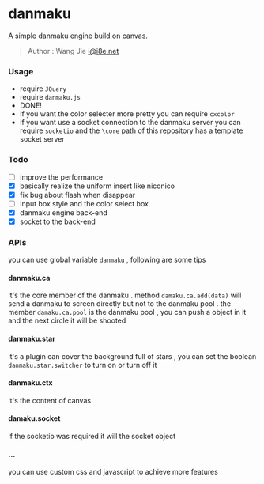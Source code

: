 danmaku
======

A simple danmaku engine build on canvas.

> Author : Wang Jie <i@i8e.net>

### Usage

 - require `JQuery`
 - require `danmaku.js`
 - DONE!
 - if you want the color selecter more pretty you can require `cxcolor`
 - if you want use a socket connection to the danmaku server you can require `socketio` and the `\core` path of this repository has a template socket server

### Todo

 - [ ] improve the performance
 - [x] basically realize the uniform insert like niconico
 - [x] fix bug about flash when disappear
 - [ ] input box style and the color select box
 - [x] danmaku engine back-end
 - [x] socket to the back-end

### APIs

you can use global variable `danmaku` , following are some tips

#### danmaku.ca

it's the core member of the danmaku . method `damaku.ca.add(data)` will send a danmaku to screen directly but not to the danmaku pool . the member `damaku.ca.pool` is the danmaku pool , you can push a object in it and the next circle it will be shooted

#### danmaku.star

it's a plugin can cover the background full of stars , you can set the boolean `danmaku.star.switcher` to turn on or turn off it

#### danmaku.ctx

it's the content of canvas

#### damaku.socket

if the socketio was required it will the socket object

#### ...

you can use custom css and javascript to achieve more features

